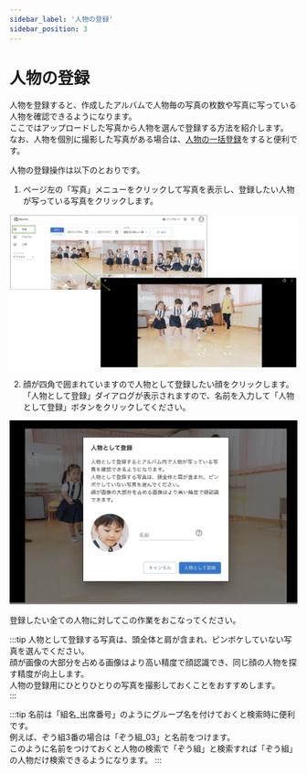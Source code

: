```yaml
---
sidebar_label: '人物の登録'
sidebar_position: 3
---
```


# 人物の登録
人物を登録すると、作成したアルバムで人物毎の写真の枚数や写真に写っている人物を確認できるようになります。  
ここではアップロードした写真から人物を選んで登録する方法を紹介します。  
なお、人物を個別に撮影した写真がある場合は、[人物の一括登録](/advanced/add-people)をすると便利です。  

人物の登録操作は以下のとおりです。

1. ページ左の「写真」メニューをクリックして写真を表示し、登録したい人物が写っている写真をクリックします。

 ![photos to photo button](/img/docs/photos-to-photo.jpg)

2. 顔が四角で囲まれていますので人物として登録したい顔をクリックします。  
「人物として登録」ダイアログが表示されますので、名前を入力して「人物として登録」ボタンをクリックしてください。

 <img src="/img/docs/save-as-person.jpg" width="650"/>

 登録したい全ての人物に対してこの作業をおこなってください。

:::tip
人物として登録する写真は、頭全体と肩が含まれ、ピンボケしていない写真を選んでください。  
顔が画像の大部分を占める画像はより高い精度で顔認識でき、同じ顔の人物を探す精度が向上します。  
人物の登録用にひとりひとりの写真を撮影しておくことをおすすめします。  
:::

:::tip
名前は「組名_出席番号」のようにグループ名を付けておくと検索時に便利です。  
例えば、ぞう組3番の場合は「ぞう組_03」と名前をつけます。  
このように名前をつけておくと人物の検索で「ぞう組」と検索すれば「ぞう組」の人物だけ検索できるようになります。
:::